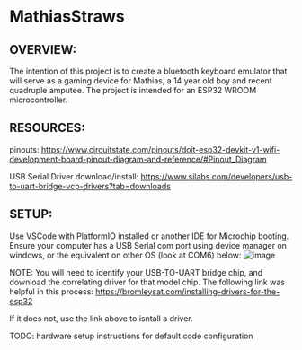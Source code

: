 # MathiasStraws

## OVERVIEW:
The intention of this project is to create a bluetooth keyboard emulator that will serve as a gaming device for Mathias, a 14 year old boy and recent quadruple amputee. The project is intended for an ESP32 WROOM microcontroller. 

## RESOURCES:
pinouts:
https://www.circuitstate.com/pinouts/doit-esp32-devkit-v1-wifi-development-board-pinout-diagram-and-reference/#Pinout_Diagram

USB Serial Driver download/install:
https://www.silabs.com/developers/usb-to-uart-bridge-vcp-drivers?tab=downloads

## SETUP:

Use VSCode with PlatformIO installed or another IDE for Microchip booting. Ensure your computer has a USB Serial com port using device manager on windows, or the equivalent on other OS (look at COM6) below:
![image](https://github.com/zawatse/MathiasStraws/assets/35353895/ffe3da15-8b3c-4a13-974c-bfbd9149af57)

NOTE: You will need to identify your USB-TO-UART bridge chip, and download the correlating driver for that model chip. The following link was helpful in this process: https://bromleysat.com/installing-drivers-for-the-esp32

If it does not, use the link above to isntall a driver.

TODO: hardware setup instructions for default code configuration





